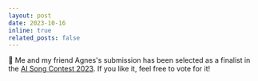 ```yaml
---
layout: post
date: 2023-10-16
inline: true
related_posts: false
---
```


🎤 Me and my friend Agnes's submission has been selected as a finalist in the [AI Song Contest 2023](https://www.aisongcontest.com/participants-2023/berfoed). If you like it, feel free to vote for it!
